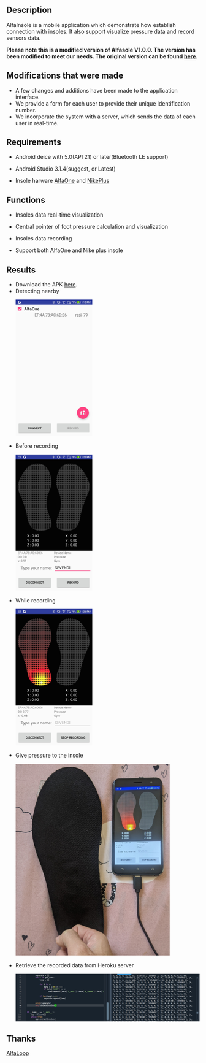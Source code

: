 
## Description
   
AlfaInsole is a mobile application which demonstrate how establish connection with insoles. 
It also support visualize pressure data and record sensors data.

**Please note this is a modified version of Alfasole V1.0.0. The version has been modified to meet our needs. The original version can be found [here](https://github.com/AlfaLoop/alfainsole).**


## Modifications that were made 

- A few changes and additions have been made to the application interface.
- We provide a form for each user to provide their unique identification number.
- We incorporate the system with a server, which sends the data of each user in real-time.
  
## Requirements
  
- Android deice with 5.0(API 21) or later(Bluetooth LE support)
  
- Android Studio 3.1.4(suggest, or Latest)
  
- Insole harware [AlfaOne]() and [NikePlus]()
  
  
## Functions
  
- Insoles data real-time visualization
  
- Central pointer of foot pressure calculation and visualization  
  
- Insoles data recording
  
- Support both AlfaOne and Nike plus insole
  

## Results
- Download the APK [here](https://github.com/spoluan/alfa-insole/tree/current/app/build/outputs/apk/debug).
- Detecting nearby 
	<p align="left">
		<img src="samples/detecting_nearby.jpg" width="200"/>
	</p>
- Before recording
	<p align="left">
		<img src="samples/before_recording.jpg" width="200"/>
	</p>
- While recording
	<p align="left">
		<img src="samples/while_recording.jpg" width="200"/>
	</p>
- Give pressure to the insole
	<p align="left">
		<img src="samples/PXL_20220306_052958473.jpg" height="500"/>
	</p>
- Retrieve the recorded data from Heroku server
	<p align="left">
		<img src="samples/retrieve_data_from_heroku.png" width="900"/>
	</p>

## Thanks
 
[AlfaLoop](https://github.com/AlfaLoop)
  
 